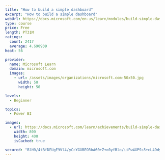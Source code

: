```yaml
---
title: "How to build a simple dashboard"
excerpt: "How to build a simple dashboard"
webUrl: https://docs.microsoft.com/en-us/learn/modules/build-simple-dashboard/
type: course
price: Free
length: PT31M
ratings:
  count: 2417
  average: 4.690939
heat: 56

provider:
  name: Microsoft Learn
  domain: microsoft.com
  images:
    - url: /assets/images/organizations/microsoft.com-50x50.jpg
      width: 50
      height: 50

levels:
  - Beginner

topics:
  - Power BI

images:
  - url: https://docs.microsoft.com/learn/achievements/build-simple-dashboard-social.png
    width: 800
    height: 400
    isCached: true

secured: "BlH0/4tBfDEUgE9Vl4/yCcYGXBEORbA60+Z+o0yfBlo/iiFw4XPSs5+cL49dy3EIvylF7qhOdle9zpv09WM3Qb7TZUsC8tXmEz0iiG9ZMROjvjVuJIqigLPAYjaGwmB+vKI6ZbAwx8oGa8OAB5ZfOS35rUJ+TsWO993VZovPq5bp2Nb3CEmlAgY6oBTjtQ1ou06w7Y//oeUfvP18n2kSSmRsp4ugdJwMdqJ5UPtqEN2X5P+j/8G3OzVz8SLEzMxr+DPvxcq8Aa/29aMAnd7D57iMs7BgFyTZHkuKNWvOCBGdBjzKyJsvi88jCNqDlTZ3JdizJK0SRKIGEBl8yVOKce6ZV8iLAxA4PP80L6hYCZRHoBqUckkIGDlbl34O7CCihMxmcEfA2e9QVZA9OXC9vQZF7C5rZ749AmiCV/8m51w=;LJprvmIzYzkY5DTz6u0L+g=="
---
```


